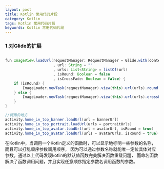```yaml
---
layout: post
title: Kotlin 常用代码片段
category: Kotlin
tags: Kotlin 常用代码片段
keywords: Kotlin 常用代码片段
---
```


### 1.对Glide的扩展
``` java

fun ImageView.loadUrl(requestManager: RequestManager = Glide.with(context)
					  , url: String = ""
					  , urls: List<String> = listOf(url)
					  , isRound: Boolean = false
					  , isCrossFade: Boolean = false) {
	if (isRound) {
		ImageLoader.newTask(requestManager).view(this).url(urls).round().crossFade(isCrossFade).start()
	} else {
		ImageLoader.newTask(requestManager).view(this).url(urls).crossFade(isCrossFade).start()
	}
}

//调用的地方
activity.home_iv_top_banner.loadUrl(url = bannerUrl)
activity.home_iv_top_portrait.loadUrl(urls = portraitUrls)
activity.home_iv_top_avatar.loadUrl(url = avatarUrl, isRound = true)
activity.home_iv_top_avatar.loadUrl(urls = avatarUrls, isRound = true)

```
在Kotlin中，当调用一个Kotlin定义的函数时，可以显示地标明一些参数的名称，而且可以打乱顺序参数调用顺序，
因为可以通过参数名称就能唯一定位具体对应参数。通过以上代码发现kotlin的默认值函数完美解决函数重载问题，
而命名函数解决了函数调用问题，并且实现任意顺序指定参数名调用函数的参数。

